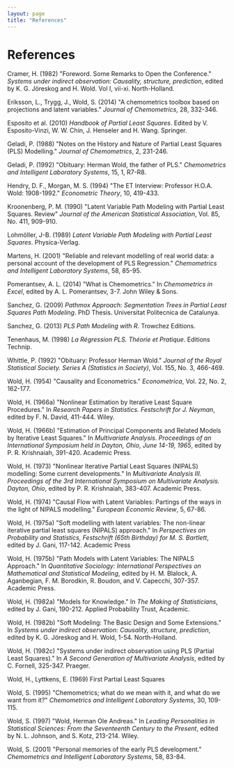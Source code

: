 ```yaml
---
layout: page
title: "References"
---
```


# References

<a name="Cramer1982"></a> Cramer, H. (1982) "Foreword. Some Remarks to Open the Conference." _Systems under indirect observation: Causality, structure, prediction_, edited by K. G. Jöreskog and H. Wold. Vol I, vii-xi. North-Holland.

<a name="Erikssonetal2014"></a> Eriksson, L., Trygg, J., Wold, S. (2014) "A chemometrics toolbox based on projections and latent variables." _Journal of Chemometrics_, 28, 332-346.

<a name="Espositoetal2010"></a> Esposito et al. (2010) _Handbook of Partial Least Squares_. Edited by V. Esposito-Vinzi, W. W. Chin, J. Henseler and H. Wang. Springer.

<a name="Geladi1988"></a> Geladi, P. (1988) "Notes on the History and Nature of Partial Least Squares (PLS) Modelling." _Journal of Chemometrics_, 2, 231-246.

<a name="Geladi1992"></a> Geladi, P. (1992) "Obituary: Herman Wold, the father of PLS." _Chemometrics and Intelligent Laboratory Systems_, 15, 1, R7-R8.

<a name="HendryMorgan1994"></a> Hendry, D. F., Morgan, M. S. (1994) "The ET Interview: Professor H.O.A. Wold: 1908-1992." _Econometric Theory_, 10, 419-433.

<a name="Kroonenberg1990"></a> Kroonenberg, P. M. (1990) "Latent Variable Path Modeling with Partial Least Squares. Review" _Journal of the American Statistical Association_, Vol. 85, No. 411, 909-910.

<a name="Lohmoller1989"></a> Lohmöller, J-B. (1989) _Latent Variable Path Modeling with Partial Least Squares_. Physica-Verlag.

<a name="Martens2001"></a> Martens, H. (2001) "Reliable and relevant modelling of real world data: a personal account of the development of PLS Regression." _Chemometrics and Intelligent Laboratory Systems_, 58, 85-95.

<a name="Pomerantsev2014"></a> Pomerantsev, A. L. (2014) "What is Chemometrics." In _Chemometrics in Excel_, edited by A. L. Pomerantsev, 3-7. John Wiley & Sons.

<a name="Sanchez2009"></a> Sanchez, G. (2009) _Pathmox Approach: Segmentation Trees in Partial Least Squares Path Modeling_. PhD Thesis. Universitat Politecnica de Catalunya.

<a name="Sanchez2013"></a> Sanchez, G. (2013) _PLS Path Modeling with R_. Trowchez Editions.

<a name="Tenenhaus1998"></a> Tenenhaus, M. (1998) _La Régression PLS. Théorie et Pratique_. Editions Technip.

<a name="Whittle1992"></a> Whittle, P. (1992) "Obituary: Professor Herman Wold." _Journal of the Royal Statistical Society. Series A (Statistics in Society)_, Vol. 155, No. 3, 466-469.

<a name="Wold1954"></a> Wold, H. (1954) "Causality and Econometrics." _Econometrica_, Vol. 22, No. 2, 162-177.

<a name="Wold1966a"></a> Wold, H. (1966a) "Nonlinear Estimation by Iterative Least Square Procedures." In _Research Papers in Statistics. Festschrift for J. Neyman_, edited by F. N. David, 411-444. Wiley.

<a name="Wold1966b"></a> Wold, H. (1966b) "Estimation of Principal Components and Related Models by Iterative Least Squares." In _Multivariate Analysis. Proceedings of an International Symposium held in Dayton, Ohio, June 14-19, 1965_, edited by P. R. Krishnaiah, 391-420. Academic Press.

<a name="Wold1973"></a> Wold, H. (1973) "Nonlinear Iterative Partial Least Squares (NIPALS) modelling: Some current developments." In _Multivariate Analysis III. Proceedings of the 3rd International Symposium on Multivariate Analysis. Dayton, Ohio_, edited by P. R. Krishnaiah, 383-407. Academic Press.

<a name="Wold1974"></a> Wold, H. (1974) "Causal Flow with Latent Variables: Partings of the ways in the light of NIPALS modelling." _European Economic Review_, 5, 67-86.

<a name="Wold1975a"></a> Wold, H. (1975a) "Soft modelling with latent variables: The non-linear iterative partial least squares (NIPALS) approach." In _Perspectives on Probability and Statistics, Festschrift (65th Birthday) for M. S. Bartlett_, edited by J. Gani, 117-142. Academic Press

<a name="Wold1975b"></a> Wold, H. (1975b) "Path Models with Latent Variables: The NIPALS Approach." In _Quantitative Sociology: International Perspectives on Mathematical and Statistical Modeling_, edited by H. M. Blalock, A. Aganbegian, F. M. Borodkin, R. Boudon, and V. Capecchi, 307-357. Academic Press.

<a name="Wold1982a"></a> Wold, H. (1982a) "Models for Knowledge." In _The Making of Statisticians_, edited by J. Gani, 190-212. Applied Probability Trust, Academic.

<a name="Wold1982b"></a> Wold, H. (1982b) "Soft Modeling: The Basic Design and Some Extensions." In _Systems under indirect observation: Causality, structure, prediction_, edited by K. G. Jöreskog and H. Wold, 1-54. North-Holland.

<a name="Wold1982c"></a> Wold, H. (1982c) "Systems under indirect observation using PLS (Partial Least Squares)." In _A Second Generation of Multivariate Analysis_, edited by C. Fornell, 325-347. Praeger.

<a name="WoldLyttkens1969"></a> Wold, H., Lyttkens, E. (1969) First Partial Least Squares

<a name="Wold1995"></a> Wold, S. (1995) "Chemometrics; what do we mean with it, and what do we want from it?" _Chemometrics and Intelligent Laboratory Systems_, 30, 109-115.

<a name="Wold1997"></a> Wold, S. (1997) "Wold, Herman Ole Andreas." In _Leading Personalities in Statistical Sciences: From the Seventeenth Century to the Present_, edited by N. L. Johnson, and S. Kotz, 213-214. Wiley.

<a name="Wold2001"></a> Wold, S. (2001) "Personal memories of the early PLS development." _Chemometrics and Intelligent Laboratory Systems_, 58, 83-84.

